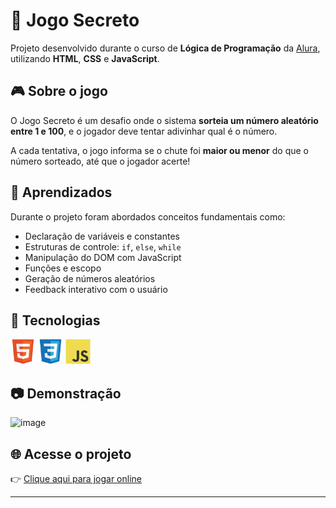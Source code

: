 # 🔢 Jogo Secreto

Projeto desenvolvido durante o curso de **Lógica de Programação** da [Alura](https://www.alura.com.br/), utilizando **HTML**, **CSS** e **JavaScript**.

## 🎮 Sobre o jogo

O Jogo Secreto é um desafio onde o sistema **sorteia um número aleatório entre 1 e 100**, e o jogador deve tentar adivinhar qual é o número.

A cada tentativa, o jogo informa se o chute foi **maior ou menor** do que o número sorteado, até que o jogador acerte!

## 🧠 Aprendizados

Durante o projeto foram abordados conceitos fundamentais como:

- Declaração de variáveis e constantes
- Estruturas de controle: `if`, `else`, `while`
- Manipulação do DOM com JavaScript
- Funções e escopo
- Geração de números aleatórios
- Feedback interativo com o usuário

## 🚀 Tecnologias

<p align="left">
  <img src="https://raw.githubusercontent.com/devicons/devicon/master/icons/html5/html5-original.svg" alt="HTML" width="40" height="40"/>
  <img src="https://raw.githubusercontent.com/devicons/devicon/master/icons/css3/css3-original.svg" alt="CSS" width="40" height="40"/>
  <img src="https://raw.githubusercontent.com/devicons/devicon/master/icons/javascript/javascript-original.svg" alt="JavaScript" width="40" height="40"/>
</p>

## 📷 Demonstração

![image](https://github.com/user-attachments/assets/65b1e4d2-68d6-4233-95e2-5eca50ab679d)

## 🌐 Acesse o projeto

👉 [Clique aqui para jogar online](https://jogo-brown-psi.vercel.app/)

---

